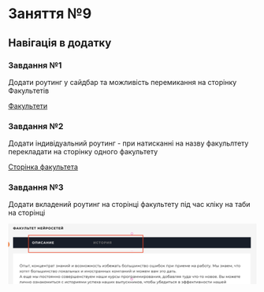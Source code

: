 # Заняття №9

## Навігація в додатку

### Завдання №1

Додати роутинг у сайдбар та можливість перемикання на сторінку Факультетів

[Факультети](<https://www.figma.com/file/mfsNEI7Nv5i5fkdseWbFn7/Lesson-(Copy)?node-id=9272%3A157>)

### Завдання №2

Додати індивідуальний роутинг - при натисканні на назву факульлтету перекладати на сторінку одного факультету

[Сторінка факультета](<https://www.figma.com/file/mfsNEI7Nv5i5fkdseWbFn7/Lesson-(Copy)?node-id=9272%3A349>)

### Завдання №3

Додати вкладений роутинг на сторінці факультету під час кліку на таби на сторінці

![tabs](/images/tabs.png)

